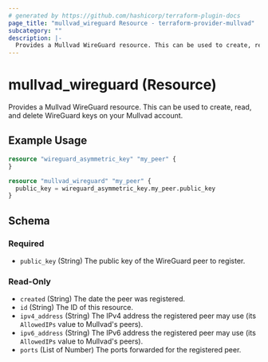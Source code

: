 ```yaml
---
# generated by https://github.com/hashicorp/terraform-plugin-docs
page_title: "mullvad_wireguard Resource - terraform-provider-mullvad"
subcategory: ""
description: |-
  Provides a Mullvad WireGuard resource. This can be used to create, read, and delete WireGuard keys on your Mullvad account.
---
```


# mullvad_wireguard (Resource)

Provides a Mullvad WireGuard resource. This can be used to create, read, and delete WireGuard keys on your Mullvad account.

## Example Usage

```terraform
resource "wireguard_asymmetric_key" "my_peer" {
}

resource "mullvad_wireguard" "my_peer" {
  public_key = wireguard_asymmetric_key.my_peer.public_key
}
```

<!-- schema generated by tfplugindocs -->
## Schema

### Required

- `public_key` (String) The public key of the WireGuard peer to register.

### Read-Only

- `created` (String) The date the peer was registered.
- `id` (String) The ID of this resource.
- `ipv4_address` (String) The IPv4 address the registered peer may use (its `AllowedIPs` value to Mullvad's peers).
- `ipv6_address` (String) The IPv6 address the registered peer may use (its `AllowedIPs` value to Mullvad's peers).
- `ports` (List of Number) The ports forwarded for the registered peer.
